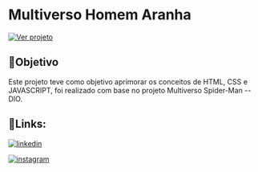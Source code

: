 # Multiverso Homem Aranha


[![Ver projeto](https://img.shields.io/badge/Ver_projeto-black?style=for-the-badge&logo=github&logoColor=white)](https://euingridsouza.github.io/Multiverso_Homem-Aranha/)



## 🎯Objetivo


Este projeto teve como objetivo aprimorar os conceitos de HTML, CSS e JAVASCRIPT, foi realizado com base no projeto Multiverso Spider-Man -- DIO.



## 🔗Links: 

[![linkedin](https://img.shields.io/badge/linkedin-0A66C2?style=for-the-badge&logo=linkedin&logoColor=white)](https://www.linkedin.com/in/ingrid-coelho-de-abreu-de-souza?utm_source=share&utm_campaign=share_via&utm_content=profile&utm_medium=android_app)

[![instagram](https://img.shields.io/badge/instagram-0A66C2?style=for-the-badge&logo=instagram&logoColor=white)](https://instagram.com/ingridcoelhoab.s?utm_source=qr&igshid=ZDExYjZkNGI0OA==)

